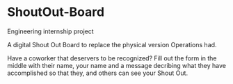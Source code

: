 # ShoutOut-Board
Engineering internship project

A digital Shout Out Board to replace the physical version Operations had.

Have a coworker that deservers to be recognized? Fill out the form in the middle with their name, your name and a message decribing what they have accomplished so that they, and others can see your Shout Out.
